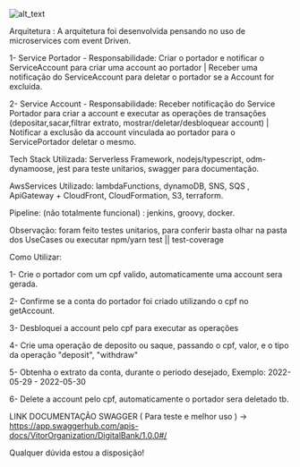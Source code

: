 
![alt_text](https://github.com/stelmastchuk/desafio-dev-api-rest-ServicePortador/blob/master/arquitetura.png)

Arquitetura :
A arquitetura foi desenvolvida pensando no uso de microservices com event Driven.


1- Service Portador - Responsabilidade: Criar o portador e notificar o ServiceAccount para criar uma account ao portador | Receber uma notificação do ServiceAccount para deletar o portador se a Account for excluida.


2- Service Account - Responsabilidade: Receber notificação do Service Portador para criar a account e executar as operações de transações (depositar,sacar,filtrar extrato, mostrar/deletar/desbloquear account) | Notificar a exclusão da account vinculada ao portador para o ServicePortador deletar o mesmo.



Tech Stack Utilizada: Serverless Framework, nodejs/typescript, odm-dynamoose, jest para teste unitarios, swagger para documentação.


AwsServices Utilizado: lambdaFunctions, dynamoDB, SNS, SQS , ApiGateway + CloudFront, CloudFormation, S3, terraform.


Pipeline: (não totalmente funcional) : jenkins, groovy, docker.


Observação: foram feito testes unitarios, para conferir basta olhar na pasta dos UseCases ou executar npm/yarn test || test-coverage 


Como Utilizar:

1- Crie o portador com um cpf valido, automaticamente uma account sera gerada.

2- Confirme se a conta do portador foi criado utilizando o cpf no getAccount.

3- Desbloquei a account pelo cpf para executar as operações

4- Crie uma operação de deposito ou saque, passando o cpf, valor, e o tipo da operação "deposit", "withdraw"

5- Obtenha o extrato da conta, durante o periodo desejado, Exemplo:  2022-05-29 - 2022-05-30 

6- Delete a account pelo cpf, automaticamente o portador sera deletado tb.


LINK DOCUMENTAÇÃO SWAGGER ( Para teste e melhor uso ) -> https://app.swaggerhub.com/apis-docs/VitorOrganization/DigitalBank/1.0.0#/




Qualquer dúvida estou a disposição!











 
